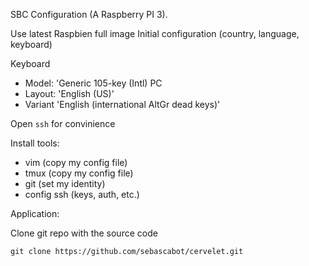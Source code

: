 SBC Configuration (A Raspberry PI 3).

Use latest Raspbien full image
Initial configuration (country, language, keyboard)

Keyboard
- Model: 'Generic 105-key (Intl) PC
- Layout: 'English (US)'
- Variant 'English (international AltGr dead keys)'

Open `ssh` for convinience

Install tools:
- vim (copy my config file)
- tmux (copy my config file)
- git (set my identity)
- config ssh (keys, auth, etc.)

Application:

Clone git repo with the source code

    git clone https://github.com/sebascabot/cervelet.git
